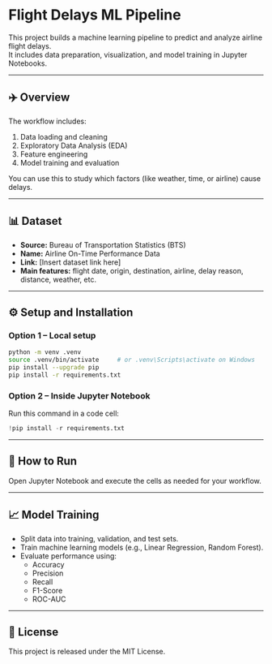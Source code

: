 # Flight Delays ML Pipeline

This project builds a machine learning pipeline to predict and analyze airline flight delays.  
It includes data preparation, visualization, and model training in Jupyter Notebooks.

---

## ✈️ Overview
The workflow includes:
1. Data loading and cleaning  
2. Exploratory Data Analysis (EDA)  
3. Feature engineering  
4. Model training and evaluation  

You can use this to study which factors (like weather, time, or airline) cause delays.

---

## 📊 Dataset
- **Source:** Bureau of Transportation Statistics (BTS)  
- **Name:** Airline On-Time Performance Data  
- **Link:** [Insert dataset link here]  
- **Main features:** flight date, origin, destination, airline, delay reason, distance, weather, etc.

---

## ⚙️ Setup and Installation

### Option 1 – Local setup
```bash
python -m venv .venv
source .venv/bin/activate     # or .venv\Scripts\activate on Windows
pip install --upgrade pip
pip install -r requirements.txt
```

### Option 2 – Inside Jupyter Notebook
Run this command in a code cell:
```python
!pip install -r requirements.txt
```

---

## 🚀 How to Run
Open Jupyter Notebook and execute the cells as needed for your workflow.

---

## 📈 Model Training
- Split data into training, validation, and test sets.  
- Train machine learning models (e.g., Linear Regression, Random Forest).  
- Evaluate performance using:
  - Accuracy  
  - Precision  
  - Recall  
  - F1-Score  
  - ROC-AUC  

---

## 📜 License
This project is released under the MIT License.
